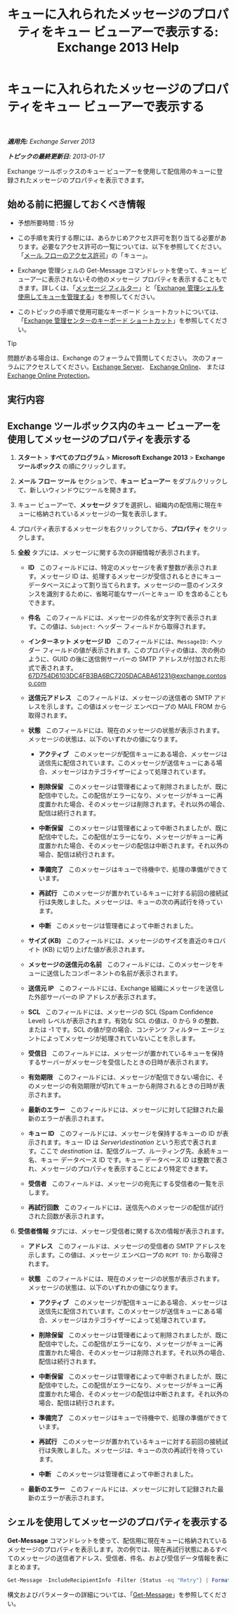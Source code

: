 ﻿---
title: 'キューに入れられたメッセージのプロパティをキュー ビューアーで表示する: Exchange 2013 Help'
TOCTitle: キューに入れられたメッセージのプロパティをキュー ビューアーで表示する
ms:assetid: 9d15d8b8-e061-4288-9354-df58e282fb6b
ms:mtpsurl: https://technet.microsoft.com/ja-jp/library/Bb123934(v=EXCHG.150)
ms:contentKeyID: 49896387
ms.date: 05/23/2018
mtps_version: v=EXCHG.150
f1_keywords:
- Microsoft.Exchange.Management.Edge.SystemManager.MessagePropertyPage
ms.translationtype: MT
---

# キューに入れられたメッセージのプロパティをキュー ビューアーで表示する

 

_**適用先:** Exchange Server 2013_

_**トピックの最終更新日:** 2013-01-17_

Exchange ツールボックスのキュー ビューアーを使用して配信用のキューに登録されたメッセージのプロパティを表示できます。

## 始める前に把握しておくべき情報

  - 予想所要時間 : 15 分

  - この手順を実行する際には、あらかじめアクセス許可を割り当てる必要があります。必要なアクセス許可の一覧については、以下を参照してください。「[メール フローのアクセス許可](mail-flow-permissions-exchange-2013-help.md)」の「キュー」。

  - Exchange 管理シェルの Get-Message コマンドレットを使って、キュー ビューアーに表示されないその他のメッセージ プロパティを表示することもできます。詳しくは、「[メッセージ フィルター](message-filters-exchange-2013-help.md)」と「[Exchange 管理シェルを使用してキューを管理する](use-the-exchange-management-shell-to-manage-queues-exchange-2013-help.md)」を参照してください。

  - このトピックの手順で使用可能なキーボード ショートカットについては、「[Exchange 管理センターのキーボード ショートカット](keyboard-shortcuts-in-the-exchange-admin-center-exchange-online-protection-help.md)」を参照してください。


> [!TIP]
> 問題がある場合は、Exchange のフォーラムで質問してください。 次のフォーラムにアクセスしてください。<A href="https://go.microsoft.com/fwlink/p/?linkid=60612">Exchange Server</A>、 <A href="https://go.microsoft.com/fwlink/p/?linkid=267542">Exchange Online</A>、 または <A href="https://go.microsoft.com/fwlink/p/?linkid=285351">Exchange Online Protection</A>。



## 実行内容

## Exchange ツールボックス内のキュー ビューアーを使用してメッセージのプロパティを表示する

1.  <strong>スタート</strong> \> <strong>すべてのプログラム</strong> \> <strong>Microsoft Exchange 2013</strong> \> <strong>Exchange ツールボックス</strong> の順にクリックします。

2.  <strong>メール フロー ツール</strong> セクションで、<strong>キュー ビューアー</strong> をダブルクリックして、新しいウィンドウにツールを開きます。

3.  キュー ビューアーで、<strong>メッセージ</strong> タブを選択し、組織内の配信用に現在キューに格納されているメッセージの一覧を表示します。

4.  プロパティ表示するメッセージを右クリックしてから、<strong>プロパティ</strong> をクリックします。

5.      
    <strong>全般</strong> タブには、メッセージに関する次の詳細情報が表示されます。
    
      - **ID**   このフィールドには、特定のメッセージを表す整数が表示されます。メッセージ ID は、処理するメッセージが受信されるときにキュー データベースによって割り当てられます。メッセージの一意のインスタンスを識別するために、省略可能なサーバーとキュー ID を含めることもできます。
    
      - **件名**   このフィールドには、メッセージの件名が文字列で表示されます。この値は、`Subject:` ヘッダー フィールドから取得されます。
    
      - **インターネット メッセージ ID**   このフィールドには、`MessageID:` ヘッダー フィールドの値が表示されます。このプロパティの値は、次の例のように、GUID の後に送信側サーバーの SMTP アドレスが付加された形式で表されます。67D754D6103DC4FB3BA6BC7205DACABA61231@exchange.contoso.com
    
      - **送信元アドレス**   このフィールドは、メッセージの送信者の SMTP アドレスを示します。この値はメッセージ エンベロープの MAIL FROM から取得されます。
    
      - **状態**   このフィールドには、現在のメッセージの状態が表示されます。メッセージの状態は、以下のいずれかの値になります。
        
          - **アクティブ**   このメッセージが配信キューにある場合、メッセージは送信先に配信されています。このメッセージが送信キューにある場合、メッセージはカテゴライザーによって処理されています。
        
          - **削除保留**   このメッセージは管理者によって削除されましたが、既に配信中でした。この配信がエラーになり、メッセージがキューに再度置かれた場合、そのメッセージは削除されます。それ以外の場合、配信は続行されます。
        
          - **中断保留**   このメッセージは管理者によって中断されましたが、既に配信中でした。この配信がエラーになり、メッセージがキューに再度置かれた場合、そのメッセージの配信は中断されます。それ以外の場合、配信は続行されます。
        
          - **準備完了**   このメッセージはキューで待機中で、処理の準備ができています。
        
          - **再試行**   このメッセージが置かれているキューに対する前回の接続試行は失敗しました。メッセージは、キューの次の再試行を待っています。
        
          - <strong>中断</strong>   このメッセージは管理者によって中断されました。
    
      - <strong>サイズ (KB)</strong>   このフィールドには、メッセージのサイズを直近のキロバイト (KB) に切り上げた値が表示されます。
    
      - <strong>メッセージの送信元の名前</strong>   このフィールドには、このメッセージをキューに送信したコンポーネントの名前が表示されます。
    
      - <strong>送信元 IP</strong>   このフィールドには、Exchange 組織にメッセージを送信した外部サーバーの IP アドレスが表示されます。
    
      - **SCL**   このフィールドには、メッセージの SCL (Spam Confidence Level) レベルが表示されます。有効な SCL の値は、0 から 9 の整数、または -1 です。SCL の値が空の場合、コンテンツ フィルター エージェントによってメッセージが処理されていないことを示します。
    
      - <strong>受信日</strong>   このフィールドには、メッセージが置かれているキューを保持するサーバーがメッセージを受信したときの日時が表示されます。
    
      - <strong>有効期限</strong>   このフィールドには、メッセージが配信できない場合に、そのメッセージの有効期限が切れてキューから削除されるときの日時が表示されます。
    
      - <strong>最新のエラー</strong>   このフィールドには、メッセージに対して記録された最新のエラーが表示されます。
    
      - **キュー ID**   このフィールドには、メッセージを保持するキューの ID が表示されます。キュー ID は *Server\\destination* という形式で表されます。ここで *destination* は、配信グループ、ルーティング先、永続キュー名、キュー データベース ID です。キュー データベース ID は整数で表され、メッセージのプロパティを表示することにより特定できます。
    
      - <strong>受信者</strong>   このフィールドは、メッセージの宛先にする受信者の一覧を示します。
    
      - <strong>再試行回数</strong>   このフィールドには、送信先へのメッセージの配信が試行された回数が表示されます。

6.      
    <strong>受信者情報</strong> タブには、メッセージ受信者に関する次の情報が表示されます。
    
      - **アドレス**   このフィールドは、メッセージの受信者の SMTP アドレスを示します。この値は、メッセージ エンベロープの `RCPT TO:` から取得されます。
    
      - **状態**   このフィールドには、現在のメッセージの状態が表示されます。メッセージの状態は、以下のいずれかの値になります。
        
          - **アクティブ**   このメッセージが配信キューにある場合、メッセージは送信先に配信されています。このメッセージが送信キューにある場合、メッセージはカテゴライザーによって処理されています。
        
          - **削除保留**   このメッセージは管理者によって削除されましたが、既に配信中でした。この配信がエラーになり、メッセージがキューに再度置かれた場合、そのメッセージは削除されます。それ以外の場合、配信は続行されます。
        
          - **中断保留**   このメッセージは管理者によって中断されましたが、既に配信中でした。この配信がエラーになり、メッセージがキューに再度置かれた場合、そのメッセージの配信は中断されます。それ以外の場合、配信は続行されます。
        
          - **準備完了**   このメッセージはキューで待機中で、処理の準備ができています。
        
          - **再試行**   このメッセージが置かれているキューに対する前回の接続試行は失敗しました。メッセージは、キューの次の再試行を待っています。
        
          - **中断**   このメッセージは管理者によって中断されました。
    
      - <strong>最新のエラー</strong>   このフィールドには、メッセージに対して記録された最新のエラーが表示されます。

## シェルを使用してメッセージのプロパティを表示する

**Get-Message** コマンドレットを使って、配信用に現在キューに格納されているメッセージのプロパティを表示します。次の例では、現在再試行状態にあるすべてのメッセージの送信者アドレス、受信者、件名、および受信データ情報を表にまとめます。

```powershell
Get-Message -IncludeRecipientInfo -Filter {Status -eq "Retry"} | Format-Table FromAddress,Recipients,Subject,DateReceived
```

構文およびパラメーターの詳細については、「[Get-Message](https://technet.microsoft.com/ja-jp/library/bb124738\(v=exchg.150\))」を参照してください。

